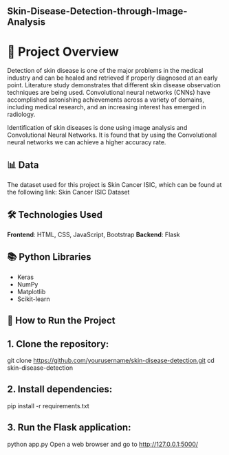 ## Skin-Disease-Detection-through-Image-Analysis
# 🧠 Project Overview

Detection of skin disease is one of the major problems in the medical industry and can be healed and retrieved if properly diagnosed at an early point. Literature study demonstrates that different skin disease observation techniques are being used. Convolutional neural networks (CNNs) have accomplished astonishing achievements across a variety of domains, including medical research, and an increasing interest has emerged in radiology.

Identification of skin diseases is done using image analysis and Convolutional Neural Networks. It is found that by using the Convolutional neural networks we can achieve a higher accuracy rate.

## 📊 Data

The dataset used for this project is Skin Cancer ISIC, which can be found at the following link:
Skin Cancer ISIC Dataset

## 🛠 Technologies Used

**Frontend**: HTML, CSS, JavaScript, Bootstrap
**Backend**: Flask

## 📚 Python Libraries

- Keras
- NumPy
- Matplotlib
- Scikit-learn

## 🚀 How to Run the Project

## 1. Clone the repository:

git clone https://github.com/yourusername/skin-disease-detection.git
cd skin-disease-detection

## 2. Install dependencies:

pip install -r requirements.txt

## 3. Run the Flask application:

python app.py
Open a web browser and go to http://127.0.0.1:5000/
